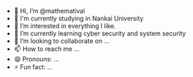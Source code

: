 - 👋 Hi, I’m @mathematival
- 🔭 I'm currently studying in Nankai University
- 👀 I’m interested in everything I like.
- 🌱 I’m currently learning cyber security and system security
- 💞️ I’m looking to collaborate on ...
- 📫 How to reach me ...
- 😄 Pronouns: ...
- ⚡ Fun fact: ...

<!---
mathematival/mathematival is a ✨ special ✨ repository because its `README.md` (this file) appears on your GitHub profile.
You can click the Preview link to take a look at your changes.
--->
